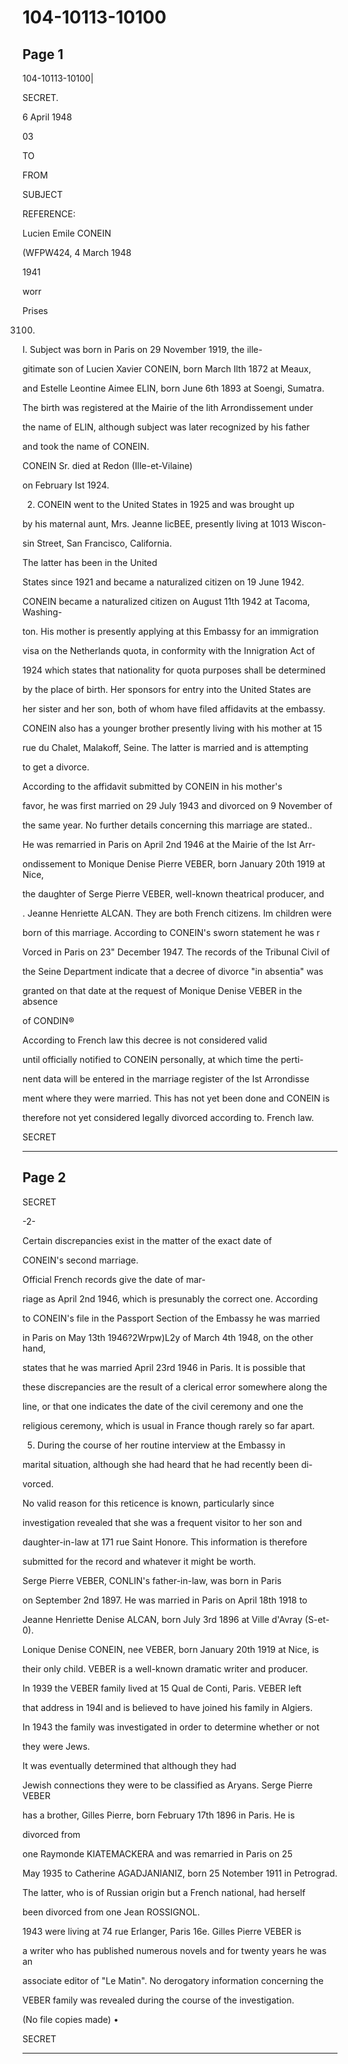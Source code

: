 # 104-10113-10100

## Page 1

104-10113-10100|

SECRET.

6 April 1948

03

TO

FROM

SUBJECT

REFERENCE:

Lucien Emile CONEIN

(WFPW424, 4 March 1948

1941

worr

Prises

3100.

I. Subject was born in Paris on 29 November 1919, the ille-

gitimate son of Lucien Xavier CONEIN, born March Ilth 1872 at Meaux,

and Estelle Leontine Aimee ELIN, born June 6th 1893 at Soengi, Sumatra.

The birth was registered at the Mairie of the lith Arrondissement under

the name of ELIN, although subject was later recognized by his father

and took the name of CONEIN.

CONEIN Sr. died at Redon (Ille-et-Vilaine)

on February Ist 1924.

2. CONEIN went to the United States in 1925 and was brought up

by his maternal aunt, Mrs. Jeanne licBEE, presently living at 1013 Wiscon-

sin Street, San Francisco, California.

The latter has been in the United

States since 1921 and became a naturalized citizen on 19 June 1942.

CONEIN became a naturalized citizen on August 11th 1942 at Tacoma, Washing-

ton. His mother is presently applying at this Embassy for an immigration

visa on the Netherlands quota, in conformity with the Innigration Act of

1924 which states that nationality for quota purposes shall be determined

by the place of birth. Her sponsors for entry into the United States are

her sister and her son, both of whom have filed affidavits at the embassy.

CONEIN also has a younger brother presently living with his mother at 15

rue du Chalet, Malakoff, Seine. The latter is married and is attempting

to get a divorce.

According to the affidavit submitted by CONEIN in his mother's

favor, he was first married on 29 July 1943 and divorced on 9 November of

the same year. No further details concerning this marriage are stated..

He was remarried in Paris on April 2nd 1946 at the Mairie of the Ist Arr-

ondissement to Monique Denise Pierre VEBER, born January 20th 1919 at Nice,

the daughter of Serge Pierre VEBER, well-known theatrical producer, and

. Jeanne Henriette ALCAN. They are both French citizens. Im children were

born of this marriage. According to CONEIN's sworn statement he was r

Vorced in Paris on 23" December 1947. The records of the Tribunal Civil of

the Seine Department indicate that a decree of divorce "in absentia" was

granted on that date at the request of Monique Denise VEBER in the absence

of CONDIN®

According to French law this decree is not considered valid

until officially notified to CONEIN personally, at which time the perti-

nent data will be entered in the marriage register of the Ist Arrondisse

ment where they were married. This has not yet been done and CONEIN is

therefore not yet considered legally divorced according to. French law.

SECRET

---

## Page 2

SECRET

-2-

Certain discrepancies exist in the matter of the exact date of

CONEIN's second marriage.

Official French records give the date of mar-

riage as April 2nd 1946, which is presunably the correct one. According

to CONEIN's file in the Passport Section of the Embassy he was married

in Paris on May 13th 1946?2Wrpw)L2y of March 4th 1948, on the other hand,

states that he was married April 23rd 1946 in Paris. It is possible that

these discrepancies are the result of a clerical error somewhere along the

line, or that one indicates the date of the civil ceremony and one the

religious ceremony, which is usual in France though rarely so far apart.

5. During the course of her routine interview at the Embassy in

marital situation, although she had heard that he had recently been di-

vorced.

No valid reason for this reticence is known, particularly since

investigation revealed that she was a frequent visitor to her son and

daughter-in-law at 171 rue Saint Honore. This information is therefore

submitted for the record and whatever it might be worth.

Serge Pierre VEBER, CONLIN's father-in-law, was born in Paris

on September 2nd 1897. He was married in Paris on April 18th 1918 to

Jeanne Henriette Denise ALCAN, born July 3rd 1896 at Ville d'Avray (S-et-0).

Lonique Denise CONEIN, nee VEBER, born January 20th 1919 at Nice, is

their only child. VEBER is a well-known dramatic writer and producer.

In 1939 the VEBER family lived at 15 Qual de Conti, Paris. VEBER left

that address in 194l and is believed to have joined his family in Algiers.

In 1943 the family was investigated in order to determine whether or not

they were Jews.

It was eventually determined that although they had

Jewish connections they were to be classified as Aryans. Serge Pierre VEBER

has a brother, Gilles Pierre, born February 17th 1896 in Paris. He is

divorced from

one Raymonde KIATEMACKERA and was remarried in Paris on 25

May 1935 to Catherine AGADJANIANIZ, born 25 Notember 1911 in Petrograd.

The latter, who is of Russian origin but a French national, had herself

been divorced from one Jean ROSSIGNOL.

1943 were living at 74 rue Erlanger, Paris 16e. Gilles Pierre VEBER is

a writer who has published numerous novels and for twenty years he was an

associate editor of "Le Matin". No derogatory information concerning the

VEBER family was revealed during the course of the investigation.

(No file copies made) •

SECRET

---

